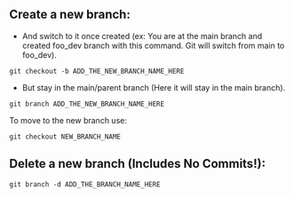 ## Create a new branch: 
- And switch to it once created (ex: You are at the main branch and created foo_dev branch with this command. Git will switch from main to foo_dev). 

```
git checkout -b ADD_THE_NEW_BRANCH_NAME_HERE
```


- But stay in the main/parent branch (Here it will stay in the main branch).
```
git branch ADD_THE_NEW_BRANCH_NAME_HERE
```

To move to the new branch use: 
``` 
git checkout NEW_BRANCH_NAME
```


## Delete a new branch (Includes No Commits!): 
```
git branch -d ADD_THE_BRANCH_NAME_HERE
```


    
